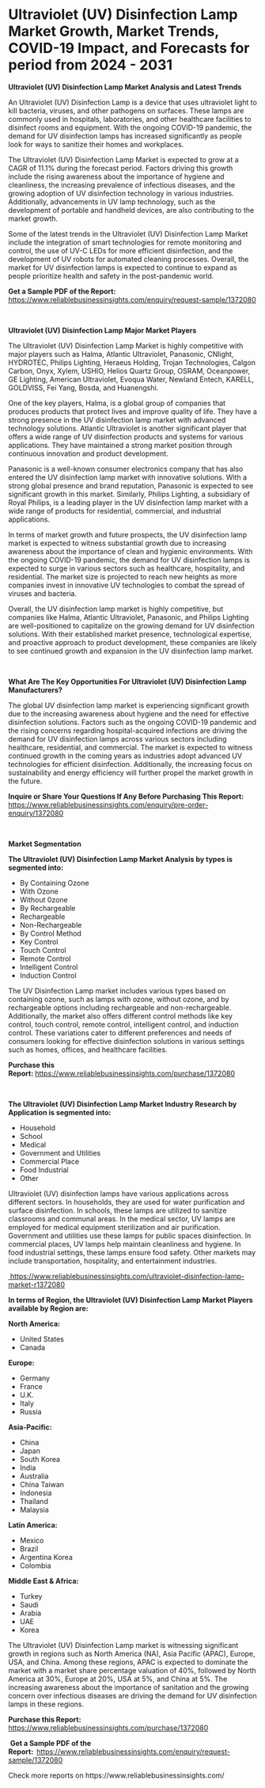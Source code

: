 <p><h1>Ultraviolet (UV) Disinfection Lamp Market Growth, Market Trends, COVID-19 Impact, and Forecasts for period from 2024 - 2031</h1></p><p><strong>Ultraviolet (UV) Disinfection Lamp Market Analysis and Latest Trends</strong></p>
<p><p>An Ultraviolet (UV) Disinfection Lamp is a device that uses ultraviolet light to kill bacteria, viruses, and other pathogens on surfaces. These lamps are commonly used in hospitals, laboratories, and other healthcare facilities to disinfect rooms and equipment. With the ongoing COVID-19 pandemic, the demand for UV disinfection lamps has increased significantly as people look for ways to sanitize their homes and workplaces.</p><p>The Ultraviolet (UV) Disinfection Lamp Market is expected to grow at a CAGR of 11.1% during the forecast period. Factors driving this growth include the rising awareness about the importance of hygiene and cleanliness, the increasing prevalence of infectious diseases, and the growing adoption of UV disinfection technology in various industries. Additionally, advancements in UV lamp technology, such as the development of portable and handheld devices, are also contributing to the market growth.</p><p>Some of the latest trends in the Ultraviolet (UV) Disinfection Lamp Market include the integration of smart technologies for remote monitoring and control, the use of UV-C LEDs for more efficient disinfection, and the development of UV robots for automated cleaning processes. Overall, the market for UV disinfection lamps is expected to continue to expand as people prioritize health and safety in the post-pandemic world.</p></p>
<p><strong>Get a Sample PDF of the Report:&nbsp;</strong> <a href="https://www.reliablebusinessinsights.com/enquiry/request-sample/1372080">https://www.reliablebusinessinsights.com/enquiry/request-sample/1372080</a></p>
<p>&nbsp;</p>
<p><strong>Ultraviolet (UV) Disinfection Lamp Major Market Players</strong></p>
<p><p>The Ultraviolet (UV) Disinfection Lamp Market is highly competitive with major players such as Halma, Atlantic Ultraviolet, Panasonic, CNlight, HYDROTEC, Philips Lighting, Heraeus Holding, Trojan Technologies, Calgon Carbon, Onyx, Xylem, USHIO, Helios Quartz Group, OSRAM, Oceanpower, GE Lighting, American Ultraviolet, Evoqua Water, Newland Entech, KARELL, GOLDVISS, Fei Yang, Bosda, and Huanengshi.</p><p>One of the key players, Halma, is a global group of companies that produces products that protect lives and improve quality of life. They have a strong presence in the UV disinfection lamp market with advanced technology solutions. Atlantic Ultraviolet is another significant player that offers a wide range of UV disinfection products and systems for various applications. They have maintained a strong market position through continuous innovation and product development.</p><p>Panasonic is a well-known consumer electronics company that has also entered the UV disinfection lamp market with innovative solutions. With a strong global presence and brand reputation, Panasonic is expected to see significant growth in this market. Similarly, Philips Lighting, a subsidiary of Royal Philips, is a leading player in the UV disinfection lamp market with a wide range of products for residential, commercial, and industrial applications.</p><p>In terms of market growth and future prospects, the UV disinfection lamp market is expected to witness substantial growth due to increasing awareness about the importance of clean and hygienic environments. With the ongoing COVID-19 pandemic, the demand for UV disinfection lamps is expected to surge in various sectors such as healthcare, hospitality, and residential. The market size is projected to reach new heights as more companies invest in innovative UV technologies to combat the spread of viruses and bacteria.</p><p>Overall, the UV disinfection lamp market is highly competitive, but companies like Halma, Atlantic Ultraviolet, Panasonic, and Philips Lighting are well-positioned to capitalize on the growing demand for UV disinfection solutions. With their established market presence, technological expertise, and proactive approach to product development, these companies are likely to see continued growth and expansion in the UV disinfection lamp market.</p></p>
<p>&nbsp;</p>
<p><strong>What Are The Key Opportunities For Ultraviolet (UV) Disinfection Lamp Manufacturers?</strong></p>
<p><p>The global UV disinfection lamp market is experiencing significant growth due to the increasing awareness about hygiene and the need for effective disinfection solutions. Factors such as the ongoing COVID-19 pandemic and the rising concerns regarding hospital-acquired infections are driving the demand for UV disinfection lamps across various sectors including healthcare, residential, and commercial. The market is expected to witness continued growth in the coming years as industries adopt advanced UV technologies for efficient disinfection. Additionally, the increasing focus on sustainability and energy efficiency will further propel the market growth in the future.</p></p>
<p><strong>Inquire or Share Your Questions If Any Before Purchasing This Report:</strong> <a href="https://www.reliablebusinessinsights.com/enquiry/pre-order-enquiry/1372080">https://www.reliablebusinessinsights.com/enquiry/pre-order-enquiry/1372080</a></p>
<p>&nbsp;</p>
<p><strong>Market Segmentation</strong></p>
<p><strong>The Ultraviolet (UV) Disinfection Lamp Market Analysis by types is segmented into:</strong></p>
<p><ul><li>By Containing Ozone</li><li>With Ozone</li><li>Without 0zone</li><li>By Rechargeable</li><li>Rechargeable</li><li>Non-Rechargeable</li><li>By Control Method</li><li>Key Control</li><li>Touch Control</li><li>Remote Control</li><li>Intelligent Control</li><li>Induction Control</li></ul></p>
<p><p>The UV Disinfection Lamp market includes various types based on containing ozone, such as lamps with ozone, without ozone, and by rechargeable options including rechargeable and non-rechargeable. Additionally, the market also offers different control methods like key control, touch control, remote control, intelligent control, and induction control. These variations cater to different preferences and needs of consumers looking for effective disinfection solutions in various settings such as homes, offices, and healthcare facilities.</p></p>
<p><strong>Purchase this Report:&nbsp;</strong><a href="https://www.reliablebusinessinsights.com/purchase/1372080">https://www.reliablebusinessinsights.com/purchase/1372080</a></p>
<p>&nbsp;</p>
<p><strong>The Ultraviolet (UV) Disinfection Lamp Market Industry Research by Application is segmented into:</strong></p>
<p><ul><li>Household</li><li>School</li><li>Medical</li><li>Government and Utilities</li><li>Commercial Place</li><li>Food Industrial</li><li>Other</li></ul></p>
<p><p>Ultraviolet (UV) disinfection lamps have various applications across different sectors. In households, they are used for water purification and surface disinfection. In schools, these lamps are utilized to sanitize classrooms and communal areas. In the medical sector, UV lamps are employed for medical equipment sterilization and air purification. Government and utilities use these lamps for public spaces disinfection. In commercial places, UV lamps help maintain cleanliness and hygiene. In food industrial settings, these lamps ensure food safety. Other markets may include transportation, hospitality, and entertainment industries.</p></p>
<p><a href="https://www.reliablebusinessinsights.com/ultraviolet-disinfection-lamp-market-r1372080">&nbsp;https://www.reliablebusinessinsights.com/ultraviolet-disinfection-lamp-market-r1372080</a></p>
<p><strong>In terms of Region, the Ultraviolet (UV) Disinfection Lamp Market Players available by Region are:</strong></p>
<p>
    <p> <strong> North America: </strong>
        <ul>
            <li>United States</li>
            <li>Canada</li>
        </ul>
        </p> 
    <p> <strong> Europe: </strong>
        <ul>
            <li>Germany</li>
            <li>France</li>
            <li>U.K.</li>
            <li>Italy</li>
            <li>Russia</li>
        </ul>
        </p> 
    <p> <strong> Asia-Pacific: </strong>
        <ul>
            <li>China</li>
            <li>Japan</li>
            <li>South Korea</li>
            <li>India</li>
            <li>Australia</li>
            <li>China Taiwan</li>
            <li>Indonesia</li>
            <li>Thailand</li>
            <li>Malaysia</li>
        </ul>
        </p> 
    <p> <strong> Latin America: </strong>
        <ul>
            <li>Mexico</li>
            <li>Brazil</li>
            <li>Argentina Korea</li>
            <li>Colombia</li>
        </ul>
        </p> 
    <p> <strong> Middle East & Africa: </strong>
        <ul>
            <li>Turkey</li>
            <li>Saudi</li>
            <li>Arabia</li>
            <li>UAE</li>
            <li>Korea</li>
        </ul>
    </p>
    </p>
<p><p>The Ultraviolet (UV) Disinfection Lamp market is witnessing significant growth in regions such as North America (NA), Asia Pacific (APAC), Europe, USA, and China. Among these regions, APAC is expected to dominate the market with a market share percentage valuation of 40%, followed by North America at 30%, Europe at 20%, USA at 5%, and China at 5%. The increasing awareness about the importance of sanitation and the growing concern over infectious diseases are driving the demand for UV disinfection lamps in these regions.</p></p>
<p><strong>Purchase this Report: </strong><a href="https://www.reliablebusinessinsights.com/purchase/1372080">https://www.reliablebusinessinsights.com/purchase/1372080</a></p>
<p>&nbsp;<strong>Get a Sample PDF of the Report:&nbsp;&nbsp;</strong><a href="https://www.reliablebusinessinsights.com/enquiry/request-sample/1372080">https://www.reliablebusinessinsights.com/enquiry/request-sample/1372080</a></p>
<p><strong></strong></p>
<p>Check more reports on https://www.reliablebusinessinsights.com/</p>